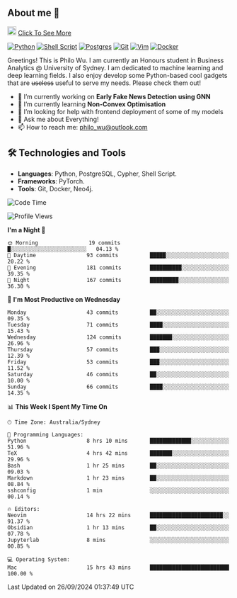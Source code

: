 ## About me 🤗

<a href="#"><img src="https://media.giphy.com/media/hvRJCLFzcasrR4ia7z/giphy.gif" width="20px" height="20px"></a> [Click To See More](https://codeboyphilo.github.io)

[![Python](https://img.shields.io/badge/python-3670A0?style=for-the-badge&logo=python&logoColor=ffdd54)](#)
[![Shell Script](https://img.shields.io/badge/shell_script-%23121011.svg?style=for-the-badge&logo=gnu-bash&logoColor=white)](#)
[![Postgres](https://img.shields.io/badge/postgres-%23316192.svg?style=for-the-badge&logo=postgresql&logoColor=white)](#)
[![Git](https://img.shields.io/badge/git-%23F05033.svg?style=for-the-badge&logo=git&logoColor=white)](#)
[![Vim](https://img.shields.io/badge/VIM-%2311AB00.svg?style=for-the-badge&logo=vim&logoColor=white)](#)
[![Docker](https://img.shields.io/badge/docker-%230db7ed.svg?style=for-the-badge&logo=docker&logoColor=white)](#)

Greetings! This is Philo Wu. I am currently an Honours student in Business Analytics \@ University of Sydney. I am dedicated to machine learning and deep learning fields. I also enjoy develop some Python-based cool gadgets that are ~~useless~~ useful to serve my needs. Please check them out!

- 🔭 I’m currently working on **Early Fake News Detection using GNN**
- 🌱 I’m currently learning **Non-Convex Optimisation**
- 🤔 I’m looking for help with frontend deployment of some of my models
- 💬 Ask me about Everything!
- 📫 How to reach me: philo_wu@outlook.com

## 🛠 Technologies and Tools
- **Languages**: Python, PostgreSQL, Cypher, Shell Script.
- **Frameworks**: PyTorch.
- **Tools**: Git, Docker, Neo4j.

<!--START_SECTION:waka-->
![Code Time](http://img.shields.io/badge/Code%20Time-483%20hrs%2043%20mins-blue)

![Profile Views](http://img.shields.io/badge/Profile%20Views-1-blue)

**I'm a Night 🦉** 

```text
🌞 Morning                19 commits          █░░░░░░░░░░░░░░░░░░░░░░░░   04.13 % 
🌆 Daytime                93 commits          █████░░░░░░░░░░░░░░░░░░░░   20.22 % 
🌃 Evening                181 commits         ██████████░░░░░░░░░░░░░░░   39.35 % 
🌙 Night                  167 commits         █████████░░░░░░░░░░░░░░░░   36.30 % 
```
📅 **I'm Most Productive on Wednesday** 

```text
Monday                   43 commits          ██░░░░░░░░░░░░░░░░░░░░░░░   09.35 % 
Tuesday                  71 commits          ████░░░░░░░░░░░░░░░░░░░░░   15.43 % 
Wednesday                124 commits         ███████░░░░░░░░░░░░░░░░░░   26.96 % 
Thursday                 57 commits          ███░░░░░░░░░░░░░░░░░░░░░░   12.39 % 
Friday                   53 commits          ███░░░░░░░░░░░░░░░░░░░░░░   11.52 % 
Saturday                 46 commits          ██░░░░░░░░░░░░░░░░░░░░░░░   10.00 % 
Sunday                   66 commits          ████░░░░░░░░░░░░░░░░░░░░░   14.35 % 
```


📊 **This Week I Spent My Time On** 

```text
🕑︎ Time Zone: Australia/Sydney

💬 Programming Languages: 
Python                   8 hrs 10 mins       █████████████░░░░░░░░░░░░   51.96 % 
TeX                      4 hrs 42 mins       ███████░░░░░░░░░░░░░░░░░░   29.96 % 
Bash                     1 hr 25 mins        ██░░░░░░░░░░░░░░░░░░░░░░░   09.03 % 
Markdown                 1 hr 23 mins        ██░░░░░░░░░░░░░░░░░░░░░░░   08.84 % 
sshconfig                1 min               ░░░░░░░░░░░░░░░░░░░░░░░░░   00.14 % 

🔥 Editors: 
Neovim                   14 hrs 22 mins      ███████████████████████░░   91.37 % 
Obsidian                 1 hr 13 mins        ██░░░░░░░░░░░░░░░░░░░░░░░   07.78 % 
Jupyterlab               8 mins              ░░░░░░░░░░░░░░░░░░░░░░░░░   00.85 % 

💻 Operating System: 
Mac                      15 hrs 43 mins      █████████████████████████   100.00 % 
```


 Last Updated on 26/09/2024 01:37:49 UTC
<!--END_SECTION:waka-->
